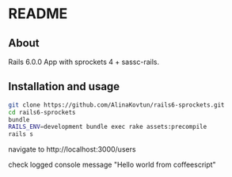 # README
## About
Rails 6.0.0 App with sprockets 4 + sassc-rails. 


## Installation and usage

```bash
git clone https://github.com/AlinaKovtun/rails6-sprockets.git
cd rails6-sprockets
bundle
RAILS_ENV=development bundle exec rake assets:precompile
rails s
```
navigate to http://localhost:3000/users 

check logged console message "Hello world from coffeescript" 
